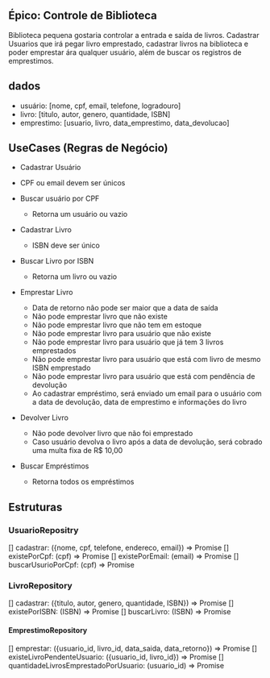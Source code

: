 ## Épico: Controle de Biblioteca

Biblioteca pequena gostaria controlar a entrada e saída de livros.
Cadastrar Usuarios que irá pegar livro emprestado, cadastrar livros na biblioteca e poder emprestar ára qualquer usuário, além de buscar os registros de emprestimos.

## dados

- usuário: [nome, cpf, email, telefone, logradouro]
- livro: [titulo, autor, genero, quantidade, ISBN]
- emprestimo: [usuario, livro, data_emprestimo, data_devolucao]

## UseCases (Regras de Negócio)

- Cadastrar Usuário

- CPF ou email devem ser únicos

- Buscar usuário por CPF

  - Retorna um usuário ou vazio

- Cadastrar Livro

  - ISBN deve ser único

- Buscar Livro por ISBN

  - Retorna um livro ou vazio

- Emprestar Livro

  - Data de retorno não pode ser maior que a data de saída
  - Não pode emprestar livro que não existe
  - Não pode emprestar livro que não tem em estoque
  - Não pode emprestar livro para usuário que não existe
  - Não pode emprestar livro para usuário que já tem 3 livros emprestados
  - Não pode emprestar livro para usuário que está com livro de mesmo ISBN emprestado
  - Não pode emprestar livro para usuário que está com pendência de devolução
  - Ao cadastrar empréstimo, será enviado um email para o usuário com a data de devolução, data de emprestimo e informações do livro

- Devolver Livro

  - Não pode devolver livro que não foi emprestado
  - Caso usuário devolva o livro após a data de devolução, será cobrado uma multa fixa de R$ 10,00

- Buscar Empréstimos
  - Retorna todos os empréstimos

## Estruturas

### UsuarioRepositry

[] cadastrar: ({nome, cpf, telefone, endereco, email}) => Promise<void>
[] existePorCpf: (cpf) => Promise<boolean>
[] existePorEmail: (email) => Promise<boolean>
[] buscarUsurioPorCpf: (cpf) => Promise<Usuario>

### LivroRepository

[] cadastrar: ({titulo, autor, genero, quantidade, ISBN}) => Promise<void>
[] existePorISBN: (ISBN) => Promise<boolean>
[] buscarLivro: (ISBN) => Promise<Livro>

#### EmprestimoRepository

[] emprestar: ({usuario_id, livro_id, data_saida, data_retorno}) => Promise<void>
[] existeLivroPendenteUsuario: ({usuario_id, livro_id}) => Promise<boolean>
[] quantidadeLivrosEmprestadoPorUsuario: (usuario_id) => Promise<number>
